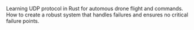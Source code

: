 Learning UDP protocol in Rust for automous drone flight and commands. How to create a robust system that
handles failures and ensures no critical failure points.
